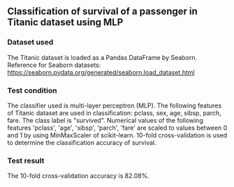 ## Classification of survival of a passenger in Titanic dataset using MLP

### Dataset used
The Titanic dataset is loaded as a Pandas DataFrame by Seaborn. 
Reference for Seaborn datasets:
https://seaborn.pydata.org/generated/seaborn.load_dataset.html

### Test condition
The classifier used is multi-layer perceptron (MLP). 
The following features of Titanic dataset are used in classification: pclass, sex, age, sibsp, parch, fare.
The class label is "survived". 
Numerical values of the following features 'pclass', 'age', 'sibsp', 'parch', 'fare' are scaled to values between 0 and 1 by using MinMaxScaler of scikit-learn.
10-fold cross-validation is used to determine the classification accuracy of survival.

### Test result
The 10-fold cross-validation accuracy is 82.08%.
